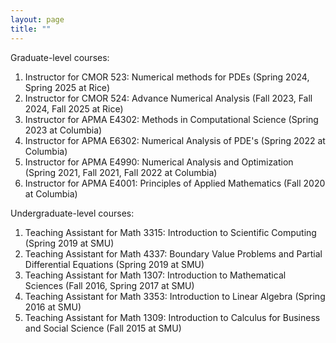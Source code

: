 ```yaml
---
layout: page
title: ""
---
```


Graduate-level courses:
1. Instructor for CMOR 523: Numerical methods for PDEs (Spring 2024, Spring 2025 at Rice)
2. Instructor for CMOR 524: Advance Numerical Analysis (Fall 2023, Fall 2024, Fall 2025 at Rice)
3. Instructor for APMA E4302: Methods in Computational Science (Spring 2023 at Columbia)
4. Instructor for APMA E6302: Numerical Analysis of PDE's (Spring 2022 at Columbia)
5. Instructor for APMA E4990: Numerical Analysis and Optimization (Spring 2021, Fall 2021, Fall 2022 at Columbia)
6. Instructor for APMA E4001: Principles of Applied Mathematics (Fall 2020 at Columbia)

Undergraduate-level courses:
1. Teaching Assistant for Math 3315: Introduction to Scientific Computing (Spring 2019 at SMU)
2. Teaching Assistant for Math 4337: Boundary Value Problems and Partial Differential Equations (Spring 2019 at SMU)
3. Teaching Assistant for Math 1307: Introduction to Mathematical Sciences (Fall 2016, Spring 2017 at SMU)
4. Teaching Assistant for Math 3353: Introduction to Linear Algebra (Spring 2016 at SMU)
5. Teaching Assistant for Math 1309: Introduction to Calculus for Business and Social Science (Fall 2015 at SMU)


